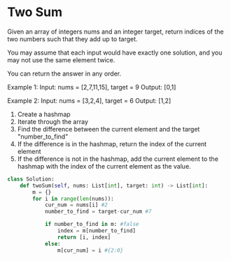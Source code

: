 # Two Sum

Given an array of integers nums and an integer target, return indices of the two numbers such that they add up to target.

You may assume that each input would have exactly one solution, and you may not use the same element twice.

You can return the answer in any order.

Example 1: Input: nums = [2,7,11,15], target = 9 Output: [0,1]

Example 2: Input: nums = [3,2,4], target = 6 Output: [1,2]

1. Create a hashmap
2. Iterate through the array
3. Find the difference between the current element and the target "number_to_find"
4. If the difference is in the hashmap, return the index of the current element
5. If the difference is not in the hashmap, add the current element to the hashmap with the index of the current element as the value.

```py
class Solution:
    def twoSum(self, nums: List[int], target: int) -> List[int]:
        m = {}
        for i in range(len(nums)):
            cur_num = nums[i] #2
            number_to_find = target-cur_num #7

            if number_to_find in m: #false
                index = m[number_to_find]
                return [i, index]
            else:
                m[cur_num] = i #{2:0}
```
